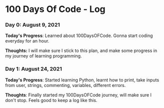 # 100 Days Of Code - Log

### Day 0: August 9, 2021

**Today's Progress**: Learned about 100DaysOFCode. Gonna start coding everyday for an hour.

**Thoughts:** I will make sure I stick to this plan, and make some progress in my journey of learning programming.

### Day 1: August 24, 2021

**Today's Progress**: Started learning Python, learnt how to print, take inputs from user, strings, commenting, variables, different errors.

**Thoughts**: Finally started my 100DaysOFCode journey, will make sure I don't stop. Feels good to keep a log like this.